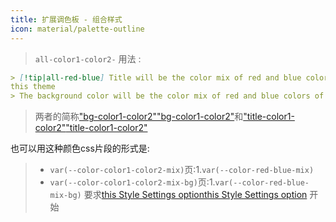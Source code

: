 ```yaml
---
title: 扩展调色板 - 组合样式
icon: material/palette-outline
---
```

> `all-color1-color2-`
用法 :

```md
> [!tip|all-red-blue] Title will be the color mix of red and blue colors of 
this theme
> The background color will be the color mix of red and blue colors of this theme
```
> 两者的简称["bg-color1-color2"](../bg-styling/page-10.md)["bg-color1-color2"](../bg-styling/page-10.md)和["title-color1-color2"](../title-styling/page-10.md)["title-color1-color2"](../title-styling/page-10.md)

也可以用这种颜色css片段的形式是:
> - `var(--color-color1-color2-mix)`页:1.`var(--color-red-blue-mix)`
> - `var(--color-color1-color2-mix-bg)`页:1.`var(--color-red-blue-mix-bg)`
要求[this Style Settings option](../../Style-Settings/Editor/Accent-Colors/index.md#enabled-extended-color-palette)[this Style Settings option](../../Style-Settings/Editor/Accent-Colors/index.md#enabled-extended-color-palette) 
开始
